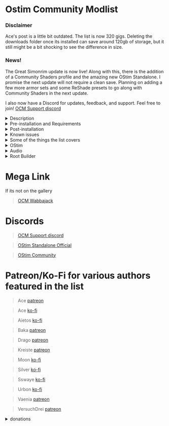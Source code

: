 # Ostim Community Modlist

### Disclaimer

Ace's post is a little bit outdated. The list is now 320 gigs. Deleting the downloads folder once its installed can save around 120gb of storage, but it still might be a bit shocking to see the difference in size.

### News!

The Great Simonrim update is now live! Along with this, there is the addition of a Community Shaders profile and the amazing new OStim Standalone. I promise the next update will not require a clean save. Planning on adding a few more armor sets and some ReShade presets to go along with Community Shaders in the next update.

I also now have a Discord for updates, feedback, and support. Feel free to join! [OCM Support discord](https://discord.gg/MgDsHfmCEF)

<details>
 <summary>Description</summary>

 ### Description

   * What this is

It's a lore friendly and aesthetically pleasing overhaul for nearly every aspect of the game. Featuring mods like At Your Own Pace, Seasons of Skyrim, and OStim, this is list made to give a complete roleplaying experience to as many people as possible.
 
  * What this isnt

This is ***not*** pornrim with barely clothed women, public masturebation, and sexually aggressive wolves. It is not a hyperrealistic soulslike with a grueling survival mode and a map size that rivals Daggerfall and it isn't a lore breaking power fantasy where you become a god at level 15. It's also not a Phoenix Flavor based modlist (no disrespect to the authors) with the small addition of OStim.

</details>

<details>
 <summary>Pre-installation and Requirements</summary>
 
 ### Preinstallation
 
 You are required to start with a clean unmodified and up to date installation of Skyrim SE/AE through the steam store. If you are unsure of how to do this, I recommend following GamerPoets guide [here](https://www.youtube.com/watch?v=zQ5uNCKOKmI)

 If you fail to start with a clean installation, the list will most likely not install. 
 
 ### Requirements
 
 The only hard requirements to run the modlist are a CPU with AVX2 support and ~300 gigs of storage available.
 
> Recommended min specs for 1080p (Default profile):
> 
> CPU: Ryzen 5 5600/intel i5 11600S
>  
> GPU: RTX 3060 8gb/RX 6600 8gb
>  
> RAM: 16gb ddr4 @2666 mhz
> 
> ~~Basically just generic gaming pc built after 2020~~
 
 I tried to keep the textures around 1-2k, but a few misc items, notably mountains and skin textures, are higher resolution. While the graphical fidelity isn't anywhere near as high as some modlists, it accomplishes my goal of making a list that looks nice, runs nice, and "feels" nice.
 
 ### Previous Versions
 
 If you were using a previous version of this list, it is recommended that you *completely uninstall it* before updating to the new version. It's also recommended to start a completely new save, if you really need to use your current save you can clean your save using Fallrim tools, but this may be unstable.
 
 </details>
 
 <details>
   <summary>Post-installation</summary>
  
### Profiles

While you are free to switch between profiles at any point in time, I can't say I recommend switching mid save. Doing so disables a few mods and enables a few others.

 * Default

The graphics focused profile. Uses NAT Weathers + your choice of Rudy for NAT or my own personal ENB.

 * Community Shaders

The performance focused profile. Uses Vivid Weathers + the Community Shaders suite + Vanilla HDR + SSS for Skins + Soft Shadows + Twilight.
 
### Alternate Start
 
 I didn't go with the generic alternate start because, instead Realm of Lorkhan is used. Explore it a little bit and see what it has to offer!
 
### Hotkeys and Game Settings
 
 * Audio
 
Since every pair of ears and set of headphones is different, audio balance does not come preconfigued. You should configure this for yourself.
 
 * Display

This does come preconfigured. I dont recommend changing it, but if you think your system can handle it, you should probably use BethINI to edit this instead of the Skyrim Launcher or in game settings.
 
 * Hotkeys and non-vanilla controls

END: Community Shaders window (CS profile only)

Shift + Enter: ENB Menu

Shift + Home: Improved Camera

Backspace: Immersive equipment display

Scroll Lock: Open Animation Replacer menu

V: Step Dodge

V (double tap): Dodge roll

Shift + Right click: Power attack

Left click (hold): Continued normal attacks
 
 </details>
 
 
<details>
  <summary>Known issues</summary>
 
 ### Bugs and Installation Failures
 
  * **Low FPS In Whiterun:** This isn't really a bug, just a side effect of the exterior mods and the density of the grass. I did do a bit of a bandaid fix that aleviates most of the problems, but you might still have some minor frame drops.
 
This list only really gets updated whenever any of the major mods it uses do, so small bugs may survive for a while. If you find any anything, please report them to me on discord @arnoldp
 
If for any reason the Wabbajack installation fails, please DM me

On the off chance that the game doesnt automatically downgrade, you can use [the patcher](https://www.nexusmods.com/skyrimspecialedition/mods/57618)
 
 </details>
 
<details>
  <summary>Some of the things the list covers</summary>
 
 ### Simonrim

This list uses almost the full Simonrim Suite, along with a few other lightweight mods, to make the game feel just a little bit more modern. 

 * Melee

Melee combat is handled by Attack - Distar Experience, along with Blade & Blunt + Valhalla. This introduces things like stamina based combat, injuries, and timed blocking. Dodge - Motion Combat Overhaul is also included because of course it is, who do you think I am?

 * Magic

Dozens of unique new spells have been added to the game to make mage classes feel just a little bit more complete. Gameplay mods such as Sorcerer and Spellsiphon are also included to make magic feel more interactive and flexible.

 * Stealth
 
Stealth had a few changes to make the vanilla thief more interesting. Book of Shadows adds several new systems such as takedowns, smokebombs, and more. Take a Peak is also included, and allows you to simply look through keyholes, maybe you'll see something fun? :^)

 * Survival

Starfrost in conjunction with Campsight make up the bulk of the survival gameplay. When combined with Seasons of Skyrim and a few other small mods included in this list, survival feels like a natural part of the game. If you do not want to play in survival mode, simply turn it off in the gameplay settings menu. 

### UX

 * Camera
 
True directional movement and Smoothcam are used to make third person gameplay feel a bit more modern. I included a few smoothcam presets, but theres hundreds that you can download off of Nexus if you dont like the prepackaged ones (or you can just turn off smoothcam in the MCM). First person is handled by Improved Camera. It comes with an optional configuration for clippingless fpv OStim scenes

 * User Interface
 
The vanilla UI has been completely overhauled by several mods. While the UI does come preconfigured, you're more than welcome to modify it. The main mods you'll need to worry about are TrueHUD, MoreHUD, and A Matter of Time.

### Followers

 * Nether's Follower Framework

Vanilla followers are handled by Nether's Follower Framework. Please do not import custom voiced followers (unless otherwise stated) into the framework. NFF can be managed in the "follower framework" MCM.

 * Custom Followers

Custom voiced followers are made by some of the most passionate modders you'll ever meet, and are the majority of the list's new quests.

[Auri](https://www.nexusmods.com/skyrimspecialedition/mods/11278) Adorable cannibalistic wood elf girl (Is managed by NFF)

[Lucien](https://www.nexusmods.com/skyrimspecialedition/mods/20035) Lovable imperial nerd researching the dwemer

[Remiel](https://www.nexusmods.com/skyrimspecialedition/mods/51874) Nerdy breton girl researching the dwemer

[Inigo](https://www.nexusmods.com/skyrimspecialedition/mods/1461) The smart blue cat. Likes spiders

[Kaidan](https://kaidanmod.com) Everyones favorite himbo.

[Nessa](https://www.nexusmods.com/skyrimspecialedition/mods/77337) I haven't spent a lot of time with her, recommend reading her page

[Gore](https://www.nexusmods.com/skyrimspecialedition/mods/85298?tab=description) Edgy but in a good way, he will defend you with his life

[Caesia](https://www.nexusmods.com/skyrimspecialedition/mods/13389) Haven't spent a lot of time with her either, recommend reading her page

[M'rissi](https://www.nexusmods.com/skyrimspecialedition/mods/9666) Catgirl with a lot of personality

[Taliesin](https://www.nexusmods.com/skyrimspecialedition/mods/93413) A bit fruity, a bit edgy, and very lovable

[Secunda](https://www.nexusmods.com/skyrimspecialedition/mods/93739) I'd call her a sweetheart but she'd probably resort to autocannibalism

[Bjorn](https://www.nexusmods.com/skyrimspecialedition/mods/91652) The new kid on the block, hates bandits as much as Lydia

[IFD - Lydia](https://www.nexusmods.com/skyrimspecialedition/mods/38473) Hates bandits as much as Bjorn (Is managed by NFF)

[Vayne](https://www.nexusmods.com/skyrimspecialedition/mods/77924) *The* dunmer waifu

[Coralyn](https://www.nexusmods.com/skyrimspecialedition/mods/79669) Another wood elf, but with less cannibalism


 ### The World

 * Towns and Cities

Many of the towns and cities have been expanded on, or overhauled entirely. All of these changes are meant to be lore friendly and simply seak to make the are feel more alive.

 * Random places

Many notable but underwhelming places have been updated to feel a bit more important. Ryn's mods make up the bulk of these changes, but there are a few others thrown in for a bit more flavor.

 * Additions

Several small but unique places from various mods have been added, and while they arent massive new lands with hundreds of quests, they do make our little section of Tamriel feel a bit more lively.

These mods in tandem with Skyrim's Paraglider and the new SkyClimb mod make exploration feel like a brand new experience. Even the most hardened Skyrim veterans will have a whole trove of secrets to uncover if they so choose.

 
 </details>
 
  <details>
  <summary>OStim</summary>
  
  ### OStim
  
   OStim integration was the primary focus of the list and what separates it from other "immsersion" focused modlists. There's too much to cover all at once here, so I'll just use a few of my favorites.
 
  * Rift's Rest
 
 A Witcher style brothel located in Riften. There's a few short stories centered around it that you might enjoy. 
 
  * OStim NPCs
 
 Allows NPCs to engage in scenes without your input. You might find some bandits having fun in a cave and you might hear some noises coming from a locked door in your local inn
  
  * OStim Lovers
 
 This is a mod that adds fully voiced romance options to several vanilla NPCs, think of it as a newer Armorous Adventures. It was mainly intended for a female PC, but its 2023 so use it as you see fit

 * Immersive Wenches

A fairly large mod that adds several quests, NPCs, and encounters to the game, all with OStim integration.
 
> OStim and its add-ons are configurable through their respective MCMs, most of them are neatly grouped together and can be found by just typing "O" in the MCM filter.
 
 Remember, OStim isnt just another sex mod, it adds another level of depth and realism to the game.
  
 </details>
 
<details>
 <summary>Audio</summary>

 # Audio

 While this list isn't built to be an auditory experience, everyone likes good audio. 
 
 ### SFX
 
 Every vanilla sound has been improved or changed. A lot of these changes can be subjective, but luckily they can all be easily disabled by scrolling down to the ***Sounds*** seperator in MO2
 
 ### Music
 
 Just like SFX, the vanilla OST has improved clarity and songs from the mods Nyghtfall, Around the Fire, and Still have been added. This kind of stuff is also incredibly subjective, so feel free to disable the three mods and the assicated 
 
 </details>
 
<details>
  <summary>Root Builder</summary>
 
 ### Root builder
 
 This is a MO2 plugin that can be used for anything that needs to be installed to the root directory of your game. This allows for easy management of things like skse, engine fixes, and ENB presets. While it can usually install simple things like older ENBs just fine, you should still make sure its done properly.
 
 To install a mod through root builder, select manual
 
 ![image](https://github.com/ArnoldDP/OStim-Community-Modlist/assets/122011472/b62aa5e3-ead0-4928-a00a-0649b42f94f7)
 
 Right click <data> and create a new directory named "root"
 
 Drag everything that should be installed to the root directory of your game into the "root" folder that you just created. Disable everything else.
 
 ![image](https://github.com/ArnoldDP/OStim-Community-Modlist/assets/122011472/77ba3828-d458-403a-b683-874c3b90c7b2)
 
Now just click okay. You can manage this like any other mod.
 
ReShade can also be managed by root builder, but the setup can be a bit more finnicky. First install the reshade preset youd like to the version of the game that comes with this modlist. Now create an empty mod in MO2, open it in explorer and create a "root" folder inside of it. Drag and drop all of the files that ReShade installed into that root folder that you just created. If you're confused by the initial ReShade installation process, Sswaye has written an excellent guide that can be found [here](https://www.nexusmods.com/skyrimspecialedition/mods/78502)


 
 ### Parallax

Most of the included textures are Complex Parallax compatible. If an ENB preset you installed doesnt have complex parallax enabled by default, open up the enbseries.ini, and change the following settings to look like this

 1. EnableTerrainParallax=false
 2. EnableComplexGrass=true
 3. EnableComplexGrassCollisions=true
 4. EnableTerrainBlending=true
 5. EnableComplexParallax=true
 6. EnableComplexParallaxShadows=true
 7. EnableComplexTerrainParallax=true
 8. EnableComplexTerrainParallaxShadows=true

 
 If any of these lines are missing from the enbseries.ini, you can simply copy and paste the missing lines into the file. It will work just fine.

If you want to run NAT, Azurite, Vivid Weathers, or Aequinoctium weathers, you should enable ***FWMF for Fantasy Paper Maps Weather and Lighting Fix.esp***

![image](https://user-images.githubusercontent.com/122011472/224233588-68c316a5-8cc2-4849-aa24-9caad041069c.png)
 
 </details>

# Mega Link

If its not on the gallery

>[OCM Wabbajack](https://mega.nz/file/0a8EAYra#YMQ2JjtO_9GK2f_mgztQxzMe-dgmS-iVFVYpwaVtfJU)

# Discords

>[OCM Support discord](https://discord.gg/MgDsHfmCEF)

>[OStim Standalone Official](https://discord.gg/qEhSpvUc5Z)
 
>[OStim Community](https://discord.gg/ostim)
 
# Patreon/Ko-Fi for various authors featured in the list
 
>Ace [patreon](https://www.patreon.com/skyrimaceanimations)

>Ace [ko-fi](https://ko-fi.com/skyrimaceanimations)
 
>Aietos [ko-fi](https://ko-fi.com/aietos)
 
>Baka [patreon](https://www.patreon.com/BaboFactory)

>Drago [patreon](https://www.patreon.com/DragoAnimations)
 
>Kreiste [patreon](https://www.patreon.com/kreiste)

>Moon [ko-fi](https://ko-fi.com/callmemoon)

>Silver [ko-fi](https://ko-fi.com/silvermilfactory)

>Sswaye [ko-fi](https://ko-fi.com/katsusswaye)
 
>Urbon [ko-fi](https://ko-fi.com/urbon)

>Vaenia [patreon](https://www.patreon.com/Vaenia121)
 
>VersuchDrei [patreon](https://www.patreon.com/VersuchDrei)
 
 <Details>
  <summary>donations</summary>
 
I will not personally accept donations, I simply compiled a list. If one of your mods are featured in the list, just dm me a link to your page and I'll add it. 
  
  </details>
